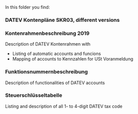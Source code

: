 In this folder you find:

### DATEV Kontenpläne SKR03, different versions
### Kontenrahmenbeschreibung 2019    
Description of DATEV Kontenrahmen with    
* Listing of automatic accounts and funcions
* Mapping of accounts to Kennzahlen for USt Voranmeldung   
### Funktionsnummernbeschreibung  
Description of functionalities of DATEV accounts
### Steuerschlüsseltabelle
Listing and description of all 1- to 4-digit DATEV tax code
